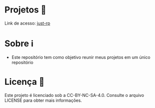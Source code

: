 # Projetos 📖

Link de acesso: [just-rp](https://heldernf.github.io/projects/just-rp)

# Sobre ℹ️
- Este repositório tem como objetivo reunir meus projetos em um único repositório

# Licença 📜
Este projeto é licenciado sob a CC-BY-NC-SA-4.0. Consulte o arquivo LICENSE para obter mais informações.

